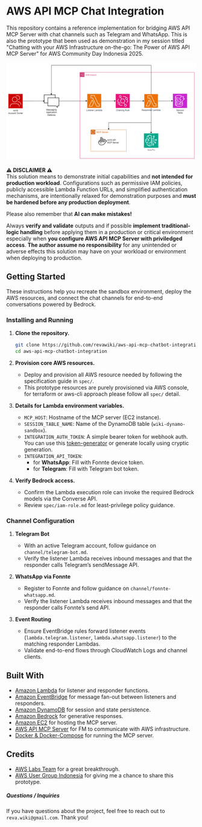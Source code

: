 # AWS API MCP Chat Integration

This repository contains a reference implementation for bridging AWS API MCP Server with chat channels such as Telegram and WhatsApp. This is also the prototype that been used as demonstration in my session titled "Chatting with your AWS Infrastructure on-the-go: The Power of AWS API MCP Server" for AWS Community Day Indonesia 2025.

![Architecture Diagram](wiki-aws-api-mcp-chat-integration-diagram.png)

**⚠️ DISCLAIMER ⚠️**<br>
This solution means to demonstrate initial capabilities and **not intended for production workload**. Configurations such as permissive IAM policies, publicly accessible Lambda Function URLs, and simplified authentication mechanisms, are intentionally relaxed for demonstration purposes and **must be hardened before any production deployment**.

Please also remember that **AI can make mistakes!** <br>

Always **verify and validate** outputs and if possible **implement traditional-logic handling** before applying them in a production or critical environment especially when **you configure AWS API MCP Server with priviledged access**. **The author assume no responsibility** for any unintended or adverse effects this solution may have on your workload or environment when deploying to production.

## Getting Started

These instructions help you recreate the sandbox environment, deploy the AWS resources, and connect the chat channels for end-to-end conversations powered by Bedrock.

### Installing and Running

1. **Clone the repository.**
   ```bash
   git clone https://github.com/revawiki/aws-api-mcp-chatbot-integration.git
   cd aws-api-mcp-chatbot-integration
   ```

2. **Provision core AWS resources.**
   - Deploy and provision all AWS resource needed by following the specification guide in `spec/`.
   - This prototype resources are purely provisioned via AWS console, for terraform or aws-cli approach please follow all `spec/` detail.

3. **Details for Lambda environment variables.**
   - `MCP_HOST`: Hostname of the MCP server (EC2 instance).
   - `SESSION_TABLE_NAME`: Name of the DynamoDB table (`wiki-dynamo-sandbox`).
   - `INTEGRATION_AUTH_TOKEN`: A simple bearer token for webhook auth. You can use this [token-generator](https://it-tools.tech/token-generator) or generate locally using cryptic generation.
   - `INTEGRATION_API_TOKEN`: 
     - for **WhatsApp**: Fill with Fonnte device token.
     - for **Telegram**: Fill with Telegram bot token.

4. **Verify Bedrock access.**
   - Confirm the Lambda execution role can invoke the required Bedrock models via the Converse API.
   - Review `spec/iam-role.md` for least-privilege policy guidance.

### Channel Configuration

1. **Telegram Bot**
   - With an active Telegram account, follow guidance on `channel/telegram-bot.md`.
   - Verify the listener Lambda receives inbound messages and that the responder calls Telegram’s sendMessage API.

2. **WhatsApp via Fonnte**
   - Register to Fonnte and follow guidance on `channel/fonnte-whatsapp.md`.
   - Verify the listener Lambda receives inbound messages and that the responder calls Fonnte’s send API.

3. **Event Routing**
   - Ensure EventBridge rules forward listener events (`lambda.telegram.listener`, `lambda.whatsapp.listener`) to the matching responder Lambdas.
   - Validate end-to-end flows through CloudWatch Logs and channel clients.

## Built With

* [Amazon Lambda](https://aws.amazon.com/lambda/) for listener and responder functions.
* [Amazon EventBridge](https://aws.amazon.com/eventbridge/) for message fan-out between listeners and responders.
* [Amazon DynamoDB](https://aws.amazon.com/dynamodb/) for session and state persistence.
* [Amazon Bedrock](https://aws.amazon.com/bedrock/) for generative responses.
* [Amazon EC2](https://aws.amazon.com/ec2/) for hosting the MCP server.
* [AWS API MCP Server](https://awslabs.github.io/mcp/servers/aws-api-mcp-server) for FM to communicate with AWS infrastructure.
* [Docker & Docker-Compose](https://www.docker.com) for running the MCP server.

## Credits

* [AWS Labs Team](https://github.com/awslabs/mcp) for a great breakthrough.
* [AWS User Group Indonesia](https://awscommunity.id/) for giving me a chance to share this prototype.

##### Questions / Inquiries
If you have questions about the project, feel free to reach out to `reva.wiki@gmail.com`. Thank you!
